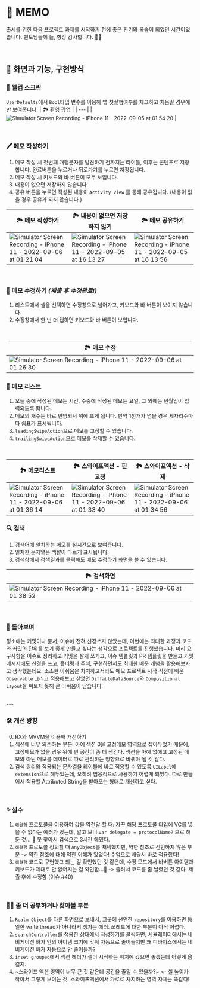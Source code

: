# 🌱 MEMO 

출시를 위한 다음 프로젝트 과제를 시작하기 전에 좋은 환기와 복습이 되었던 시간이었습니다. 멘토님들께 늘, 항상 감사합니다. 🙇‍♂️

<br>

## 📱 화면과 기능, 구현방식

### 🤗 웰컴 스크린 
 `UserDefaults`에서 `Bool`타입 변수를 이용해 앱 첫실행여부를 체크하고 처음일 경우에만 보여줍니다.
| 🏞 환영 팝업 | 
| --- |
| ![Simulator Screen Recording - iPhone 11 - 2022-09-05 at 01 54 20](https://user-images.githubusercontent.com/51395335/188351455-41f40215-f24a-40d3-bc50-5bbaa48b51d0.gif) |

<br>

### 🖊 메모 작성하기 
1. 메모 작성 시 첫번째 개행문자를 발견하기 전까지는 타이틀, 이후는 콘텐츠로 저장합니다. 완료버튼을 누르거나 뒤로가기를 누르면 저장됩니다.
2. 메모 작성 시 키보드와 바 버튼이 모두 보입니다. 
2. 내용이 없으면 저장하지 않습니다. 
3. 공유 버튼을 누르면 작성된 내용이 `Activity View` 를 통해 공유됩니다. (내용이 없을 경우 공유가 되지 않습니다.)

| 🏞 메모 작성하기   |  🏞 내용이 없으면 저장하지 않기    | 🏞 메모 공유하기 |
|---|---|---|
| ![Simulator Screen Recording - iPhone 11 - 2022-09-06 at 01 21 04](https://user-images.githubusercontent.com/51395335/188488775-0cb51536-fa66-4f39-98bb-7b56aab3851e.gif) | ![Simulator Screen Recording - iPhone 11 - 2022-09-05 at 16 13 27](https://user-images.githubusercontent.com/51395335/188389038-5925d2d5-3b09-4d33-9631-e8d0d94378e1.gif) | ![Simulator Screen Recording - iPhone 11 - 2022-09-05 at 16 13 56](https://user-images.githubusercontent.com/51395335/188389183-a51f0094-e4ee-4b07-bc93-87400655273e.gif) |

<br>

### 📝 메모 수정하기 _(제출 후 수정완료!)_
1. 리스트에서 셀을 선택하면 수정창으로 넘어가고, 키보드와 바 버튼이 보이지 않습니다. 
2. 수정창에서 한 번 더 탭하면 키보드와 바 버튼이 보입니다. 

<br>

| 🏞 메모 수정 | 
| --- |
| ![Simulator Screen Recording - iPhone 11 - 2022-09-06 at 01 26 30](https://user-images.githubusercontent.com/51395335/188489244-5c807f17-1f5c-487e-a4d8-193ab9816389.gif) |

### 🧩 메모 리스트 
1. 오늘 중에 작성된 메모는 시간, 주중에 작성된 메모는 요일, 그 외에는 년월입이 입력되도록 합니다. 
2. 메모의 개수는 바로 반영되서 위에 뜨게 됩니다. 만약 1천개가 넘을 경우 세자리수마다 쉼표가 표시됩니다. 
3. `leadingSwipeAction`으로 메모를 고정할 수 있습니다.
4. `trailingSwipeAction`으로 메모를 삭제할 수 있습니다. 

<br>

| 🏞 메모리스트  |  🏞 스와이프액션 - 핀 고정   | 🏞 스와이프액션 - 삭제|
|---|---|---|
| ![Simulator Screen Recording - iPhone 11 - 2022-09-06 at 01 36 14](https://user-images.githubusercontent.com/51395335/188490251-824f7249-d15d-4706-b99c-6ae236a12365.gif) | ![Simulator Screen Recording - iPhone 11 - 2022-09-06 at 01 33 40](https://user-images.githubusercontent.com/51395335/188490025-7e67b282-492d-432e-9e54-8e3fb55e7da1.gif) | ![Simulator Screen Recording - iPhone 11 - 2022-09-06 at 01 34 56](https://user-images.githubusercontent.com/51395335/188490145-2f89af7c-a0c2-4622-9c17-dee04adac403.gif)|


### 🔍 검색
1. 검색어에 일치하는 메모를 실시간으로 보여줍니다.
2. 일치한 문자열은 색깔이 다르게 표시됩니다. 
3. 검색창에서 검색결과를 클릭해도 메모 수정하기 화면을 볼 수 있습니다.

| 🏞 검색화면 | 
| --- |
| ![Simulator Screen Recording - iPhone 11 - 2022-09-06 at 01 38 52](https://user-images.githubusercontent.com/51395335/188490539-75b44e2b-4b2b-498e-bc8d-7f785e5dd613.gif) |


<br>


### 💭 돌아보며
평소에는 커밋이나 문서, 이슈에 전혀 신경쓰지 않았는데, 이번에는 최대한 과정과 코드와 커밋의 단위를 보기 좋게 만들고 싶다는 생각으로 프로젝트를 진행했습니다.
미리 요구사항을 이슈로 정리하고 커밋을 잘개 쪼개고, 이슈 템플릿과 PR 템플릿을 만들고 커밋 메시지에도 신경을 쓰고, 폴더링과 주석, 구현하면서도 최대한 배운 개념을 활용해보자고 생각했는데요. 
소소한 아쉬움은 차치하고서라도 메모 프로젝트 시작 직전에 배운 `Observable` 그리고 적용해보고 싶었던 `DiffableDataSource`와 `Compositional Layout`을 써보지 못해 큰 아쉬움이 남습니다. 

<br>
---
<br>

### 🛠 개선 방향
0. RX와 MVVM을 이용해 개선하기 
1. 섹션에 너무 의존하는 부분: 아예 섹션 0을 고정메모 영역으로 잡아두었기 때문에, 고정메모가 없을 경우 위에 빈 공간이 좀 더 생긴다. 섹션을 아예 없애고 고정된 메모와 아닌 메모를 데이터로 따로 관리하는 방향으로 바꿔야 될 것 같다. 
2. 검색 쿼리와 적용되는 문자열을 레이블에 바로 적용할 수 있도록 `UILabel`에 `extension`으로 해두었는데, 오히려 범용적으로 사용하기 어렵게 되었다. 따로 만들어서 적용할 Attributed String을 받아오는 형태로 개선하고 싶다. 

<br>

### 💦 실수
1. `해결함` 프로토콜을 이용하여 값을 역전달 할 때: 자꾸 해당 프로토콜 타입에 VC를 넣을 수 없다는 에러가 떴는데, 알고 보니 `var delegate = protocolName?` 으로 해둔 것... 🤦 못 찾아서 검색으로 3시간 헤맸다. 
2. `해결함` 프로토콜 정의할 때 `AnyObject`를 채택했지만, 약한 참조로 선언하지 않은 부분 -> 약한 참조에 대해 약한 이해가 있었다! 수업으로 배워서 바로 적용했다! 
3. `해결함` 코드로 구현했고 되는 걸 확인했던 것 같은데, 수정 모드에서 바버튼 아이템과 키보드가 제대로 안 없어지는 걸 확인함...🥲 -> 졸려서 코드를 좀 날렸던 것 같다. 제출 후에 수정함 (이슈 #40)

<br>

### 🤷‍♀️ 좀 더 공부하거나 찾아볼 부분
1. `Realm Object`를 다른 화면으로 보내서, 그곳에 선언한 `repository`를 이용하면 동일한 write thread가 아니라서 생기는 에러. 쓰레드에 대한 부분이 아직 어렵다.
2. `searchController`를 적용한 상태에서 작성하기를 클릭하면, 시뮬레이터에서는 네비게이션 바가 안의 아이템 크기에 맞춰 자동으로 줄어들지만 왜 디바이스에서는 네비게이션 바가 자동으로 안 줄어들까? 
3. `inset grouped`에서 섹션 헤더가 셀이 시작하는 위치에 갔으면 좋겠는데 어떻게 옮길지. 
4. ~스와이프 액션 영역이 너무 큰 것 같은데 공간을 줄일 수 있을까?~ <- 셀 높이가 작아서 그렇게 보이는 것. 스와이프액션에서 가로로 차지하는 영역 자체는 똑같다! 
